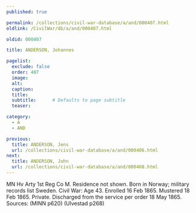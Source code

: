 ```yaml
---
published: true

permalink: /collections/civil-war-database/a/and/000407.html
oldlink: /CivilWar/db/a/and/000407.html

oldid: 000407

title: ANDERSON, Johannes

pagelist:
  exclude: false
  order: 407
  image: 
  alt:
  caption:
  title:
  subtitle:      # Defaults to page subtitle
  teaser:

category: 
  - A 
  - AND

previous:
  title: ANDERSON, Jens
  url: /collections/civil-war-database/a/and/000406.html  
next:
  title: ANDERSON, John
  url: /collections/civil-war-database/a/and/000408.html   
---
```

MN Hv Arty 1st Reg Co M. Residence not shown. Born in Norway; military records list Sweden. Civil War: Age 43. Enrolled 16 Feb 1865. Mustered 18 Feb 1865. Private. Discharged from the service per order 18 May 1865. Sources: (MINN p620) (Ulvestad p268)